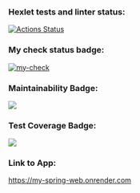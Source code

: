 ### Hexlet tests and linter status:
[![Actions Status](https://github.com/andreevmo/java-project-73/workflows/hexlet-check/badge.svg)](https://github.com/andreevmo/java-project-73/actions)

### My check status badge:
[![my-check](https://github.com/andreevmo/java-project-73/actions/workflows/my-check.yml/badge.svg)](https://github.com/andreevmo/java-project-73/actions/workflows/my-check.yml)

### Maintainability Badge:
<a href="https://codeclimate.com/github/andreevmo/java-project-73/maintainability"><img src="https://api.codeclimate.com/v1/badges/6b3030364e5e5cd0c1cf/maintainability" /></a>

### Test Coverage Badge:
<a href="https://codeclimate.com/github/andreevmo/java-project-73/test_coverage"><img src="https://api.codeclimate.com/v1/badges/6b3030364e5e5cd0c1cf/test_coverage" /></a>

### Link to App:
https://my-spring-web.onrender.com
